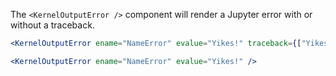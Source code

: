 The `<KernelOutputError />` component will render a Jupyter error with or without a traceback.

```jsx
<KernelOutputError ename="NameError" evalue="Yikes!" traceback={["Yikes, never heard of that one!"]} />
```

```jsx
<KernelOutputError ename="NameError" evalue="Yikes!" />
```